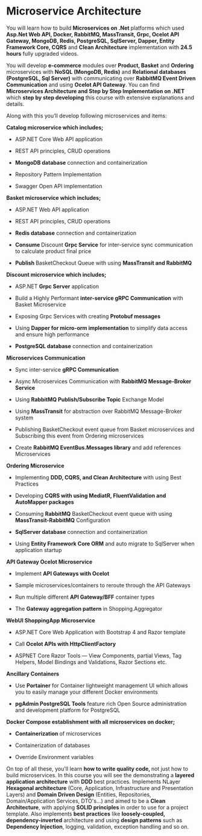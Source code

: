 # Microservice Architecture

<div data-purpose="safely-set-inner-html:course-taking:course-description"><p>You will learn how to build<strong> Microservices on .Net </strong>platforms which used <strong>Asp.Net Web API, Docker, RabbitMQ, MassTransit, Grpc, Ocelot API Gateway, MongoDB, Redis, PostgreSQL, SqlServer, Dapper, Entity Framework Core, CQRS</strong> and <strong>Clean Architecture</strong> implementation with <strong>24.5 hours</strong> fully upgraded videos.</p><p>You will develop <strong>e-commerce</strong> modules over <strong>Product, Basket</strong> and <strong>Ordering</strong> microservices with <strong>NoSQL (MongoDB, Redis)</strong> and <strong>Relational databases (PostgreSQL, Sql Server)</strong> with communicating over <strong>RabbitMQ Event Driven Communication</strong> and using <strong>Ocelot API Gateway</strong>. You can find <strong>Microservices Architecture and Step by Step Implementation on .NET </strong>which <strong>step by step developing</strong> this course with extensive explanations and details.</p><p>Along with this you’ll develop following microservices and items:</p><p><strong>Catalog microservice which includes;</strong></p><ul><li><p>ASP.NET Core Web API application</p></li><li><p>REST API principles, CRUD operations</p></li><li><p><strong>MongoDB database</strong> connection and containerization</p></li><li><p>Repository Pattern Implementation</p></li><li><p>Swagger Open API implementation</p></li></ul><p><strong>Basket microservice which includes;</strong></p><ul><li><p>ASP.NET Web API application</p></li><li><p>REST API principles, CRUD operations</p></li><li><p><strong>Redis database</strong> connection and containerization</p></li><li><p><strong>Consume </strong>Discount <strong>Grpc Service</strong> for inter-service sync communication to calculate product final price</p></li><li><p><strong>Publish </strong>BasketCheckout Queue with using <strong>MassTransit and RabbitMQ</strong></p></li></ul><p><strong>Discount microservice which includes;</strong></p><ul><li><p>ASP.NET <strong>Grpc Server</strong> application</p></li><li><p>Build a Highly Performant <strong>inter-service gRPC Communication</strong> with Basket Microservice</p></li><li><p>Exposing Grpc Services with creating <strong>Protobuf messages</strong></p></li><li><p>Using <strong>Dapper for micro-orm implementation</strong> to simplify data access and ensure high performance</p></li><li><p><strong>PostgreSQL database</strong> connection and containerization</p></li></ul><p><strong>Microservices Communication</strong></p><ul><li><p>Sync inter-service <strong>gRPC Communication</strong></p></li><li><p>Async Microservices Communication with <strong>RabbitMQ Message-Broker Service</strong></p></li><li><p>Using <strong>RabbitMQ Publish/Subscribe Topic</strong> Exchange Model</p></li><li><p>Using <strong>MassTransit</strong> for abstraction over RabbitMQ Message-Broker system</p></li><li><p>Publishing BasketCheckout event queue from Basket microservices and Subscribing this event from Ordering microservices</p></li><li><p>Create <strong>RabbitMQ EventBus.Messages library</strong> and add references Microservices</p></li></ul><p><strong>Ordering Microservice</strong></p><ul><li><p>Implementing <strong>DDD, CQRS, and Clean Architecture</strong> with using Best Practices</p></li><li><p>Developing <strong>CQRS with using MediatR, FluentValidation and AutoMapper packages</strong></p></li><li><p>Consuming <strong>RabbitMQ</strong> BasketCheckout event queue with using <strong>MassTransit-RabbitMQ</strong> Configuration</p></li><li><p><strong>SqlServer database</strong> connection and containerization</p></li><li><p>Using <strong>Entity Framework Core ORM</strong> and auto migrate to SqlServer when application startup</p></li></ul><p><strong>API Gateway Ocelot Microservice</strong></p><ul><li><p>Implement <strong>API Gateways with Ocelot</strong></p></li><li><p>Sample microservices/containers to reroute through the API Gateways</p></li><li><p>Run multiple different <strong>API Gateway/BFF</strong> container types</p></li><li><p>The <strong>Gateway aggregation pattern</strong> in Shopping.Aggregator</p></li></ul><p><strong>WebUI ShoppingApp Microservice</strong></p><ul><li><p>ASP.NET Core Web Application with Bootstrap 4 and Razor template</p></li><li><p>Call <strong>Ocelot APIs with HttpClientFactory</strong></p></li><li><p>ASPNET Core Razor Tools — View Components, partial Views, Tag Helpers, Model Bindings and Validations, Razor Sections etc.</p></li></ul><p><strong>Ancillary Containers</strong></p><ul><li><p>Use <strong>Portainer</strong> for Container lightweight management UI which allows you to easily manage your different Docker environments</p></li><li><p><strong>pgAdmin PostgreSQL Tools</strong> feature rich Open Source administration and development platform for PostgreSQL</p></li></ul><p><strong>Docker Compose establishment with all microservices on docker;</strong></p><ul><li><p><strong>Containerization </strong>of microservices</p></li><li><p>Containerization of databases</p></li><li><p>Override Environment variables</p></li></ul><p>On top of all these, you'll learn <strong>how to write quality code, </strong>not just how to build microservices. In this course you will see the demonstrating a <strong>layered application architecture</strong> with <strong>DDD </strong>best practices. Implements NLayer <strong>Hexagonal architecture</strong> (Core, Application, Infrastructure and Presentation Layers) and <strong>Domain Driven Design</strong> (Entities, Repositories, Domain/Application Services, DTO's...) and aimed to be a <strong>Clean Architecture</strong>, with applying <strong>SOLID principles</strong> in order to use for a project template. Also implements <strong>best practices</strong> like <strong>loosely-coupled, dependency-inverted</strong> architecture and using <strong>design patterns</strong> such as <strong>Dependency Injection</strong>, logging, validation, exception handling and so on.</p><p><br></p><p></div>
